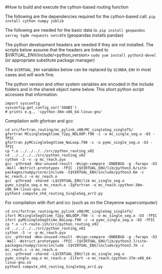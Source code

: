 #How to build and execute the cython-based routing function

The following are the dependencies required for the cython-based call. 
`pip install cython numpy joblib`

The following are needed for the basic data io. 
`pip install geopandas xarray tqdm requests netcdf4`
(geopandas installs pandas)

The python development headers are needed if they are not installed. The scripts below assume that the headers are linked to $VIRTUAL_ENV/include/<python_version>
`sudo yum install python3-devel`
(or appropriate substitute package manager)

The `$VIRTUAL_ENV` variables below can be replaced by `$CONDA_ENV` in most cases and will work fine. 

The python version and other system variables are encoded in the include folders and in the shared object name below. This short python script accesses that information. 
```
import sysconfig
sysconfig.get_config_var('SOABI')
# prints e.g., 'cpython-36m-x86_64-linux-gnu'
```

Compilation with gfortran and gcc
```
cd src/fortran_routing/mc_pylink_v00/MC_singleSeg_singleTS/
gfortran MCsingleSegStime_f2py_NOLOOP.f90 -c -o mc_single_seg.o -O3 -fPIC
gfortran pyMCsingleSegStime_NoLoop.f90 -c -o pymc_single_seg.o -O3 -fPIC
cp *.o ../../../../src/python_routing_v02
cd ../../../../src/python_routing_v02
cython -3 -v -p mc_reach.pyx
gcc -pthread -Wno-unused-result -Wsign-compare -DNDEBUG -g -fwrapv -O3 -Wall -Wstrict-prototypes -fPIC -I$VIRTUAL_ENV/lib/python3.6/site-packages/numpy/core/include -I$VIRTUAL_ENV/include/python3.6m -c mc_reach.c -o mc_reach.o
gcc -pthread -shared -L$VIRTUAL_ENV/lib mc_single_seg.o pymc_single_seg.o mc_reach.o -Igfortran -o mc_reach.cpython-36m-x86_64-linux-gnu.so
python3 compute_nhd_routing_SingleSeg_arr2.py

```


For compilation with ifort and icc (such as on the Cheyenne supercomputer)
```
cd src/fortran_routing/mc_pylink_v00/MC_singleSeg_singleTS/
ifort MCsingleSegStime_f2py_NOLOOP.f90 -c -o mc_single_seg.o -O3 -fPIC
ifort pyMCsingleSegStime_NoLoop.f90 -c -o pymc_single_seg.o -O3 -fPIC
cp *.o ~/t-route-jsh/src/python_routing_v02
cd ../../../../src/python_routing_v02
cython -3 -v -p mc_reach.pyx
icc -pthread -Wno-unused-result -Wsign-compare -DNDEBUG -g -fwrapv -O3 -Wall -Wstrict-prototypes -fPIC -I$VIRTUAL_ENV/lib/python3.7/site-packages/numpy/core/include -I$VIRTUAL_ENV/include/python3.7m -c mc_reach.c -o mc_reach.o
icc -pthread -shared -L$VIRTUAL_ENV/lib mc_single_seg.o pymc_single_seg.o mc_reach.o -Iifort -o mc_reach.cpython-37m-x86_64-linux-gnu.so
python3 compute_nhd_routing_SingleSeg_arr2.py
```
